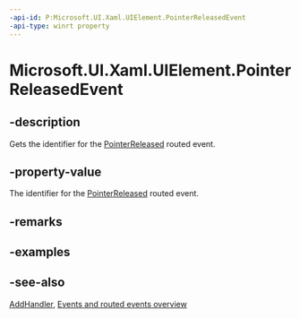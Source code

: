 ```yaml
---
-api-id: P:Microsoft.UI.Xaml.UIElement.PointerReleasedEvent
-api-type: winrt property
---
```


<!-- Property syntax
public Windows.UI.Xaml.RoutedEvent PointerReleasedEvent { get; }
-->

# Microsoft.UI.Xaml.UIElement.PointerReleasedEvent

## -description
Gets the identifier for the [PointerReleased](uielement_pointerreleased.md) routed event.

## -property-value
The identifier for the [PointerReleased](uielement_pointerreleased.md) routed event.

## -remarks

## -examples

## -see-also
[AddHandler](uielement_addhandler_1350394113.md), [Events and routed events overview](/windows/uwp/xaml-platform/events-and-routed-events-overview)
